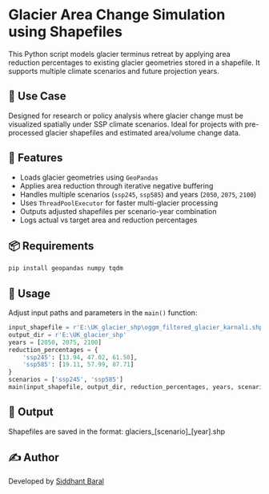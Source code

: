 # Glacier Area Change Simulation using Shapefiles

This Python script models glacier terminus retreat by applying area reduction percentages to existing glacier geometries stored in a shapefile. It supports multiple climate scenarios and future projection years.

## 📍 Use Case

Designed for research or policy analysis where glacier change must be visualized spatially under SSP climate scenarios. Ideal for projects with pre-processed glacier shapefiles and estimated area/volume change data.

## 🧰 Features

- Loads glacier geometries using `GeoPandas`
- Applies area reduction through iterative negative buffering
- Handles multiple scenarios (`ssp245`, `ssp585`) and years (`2050`, `2075`, `2100`)
- Uses `ThreadPoolExecutor` for faster multi-glacier processing
- Outputs adjusted shapefiles per scenario-year combination
- Logs actual vs target area and reduction percentages

## 📦 Requirements

```bash
pip install geopandas numpy tqdm
```

## 🔧 Usage

Adjust input paths and parameters in the `main()` function:
```python
input_shapefile = r'E:\UK_glacier_shp\oggm_filtered_glacier_karnali.shp'
output_dir = r'E:\UK_glacier_shp'
years = [2050, 2075, 2100]
reduction_percentages = {
    'ssp245': [13.94, 47.02, 61.50],
    'ssp585': [19.11, 57.99, 87.71]
}
scenarios = ['ssp245', 'ssp585']
main(input_shapefile, output_dir, reduction_percentages, years, scenarios)
```
## 📁 Output

Shapefiles are saved in the format: glaciers_[scenario]_[year].shp

## ✍️ Author

Developed by [Siddhant Baral](https://github.com/Siddhantbaral)

